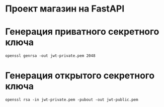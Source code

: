 # Проект магазин на FastAPI

# Генерация приватного секретного ключа

>

    openssl genrsa -out jwt-private.pem 2048

# Генерация открытого секретного ключа

>

    openssl rsa -in jwt-private.pem -pubout -out jwt-public.pem
